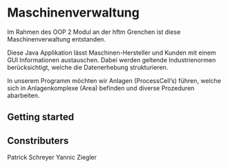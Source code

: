 # Maschinenverwaltung 
Im Rahmen des OOP 2 Modul an der hftm Grenchen ist diese Maschinenverwaltung entstanden. 

Diese Java Applikation lässt Maschinen-Hersteller und Kunden mit einem GUI Informationen austauschen. Dabei werden geltende Industrienormen berücksichtigt, welche die Datenerhebung strukturieren. 

In unserem Programm möchten wir Anlagen (ProcessCell’s) führen, welche sich in Anlagenkomplexe (Area) befinden und diverse Prozeduren abarbeiten.  

## Getting started


## Constributers
Patrick Schreyer 
Yannic Ziegler 
